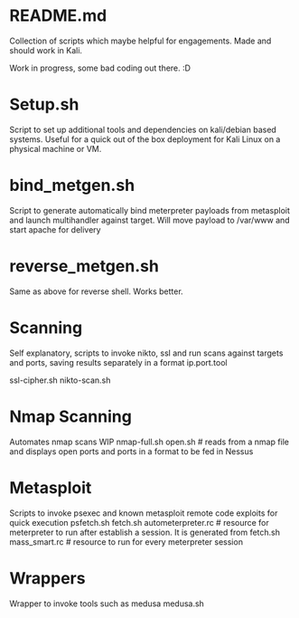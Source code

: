 README.md
=======
Collection of scripts which maybe helpful for engagements.
Made and should work in Kali.

Work in progress, some bad coding out there. :D

Setup.sh
======
Script to set up additional tools and dependencies on kali/debian based systems.
Useful for a quick out of the box deployment for Kali Linux on a physical machine or VM.

bind_metgen.sh
=====
Script to generate automatically bind meterpreter payloads from metasploit and
launch multihandler against target. Will move payload to /var/www and start apache for delivery

reverse_metgen.sh
=====
Same as above for reverse shell. Works better.

Scanning
=====
Self explanatory, scripts to invoke nikto, ssl and run scans against targets and ports, saving results separately
in a format ip.port.tool

ssl-cipher.sh
nikto-scan.sh

Nmap Scanning
=====
Automates nmap scans WIP
nmap-full.sh
open.sh # reads from a nmap file and displays open ports and ports in a format to be fed in Nessus

Metasploit
=====
Scripts to invoke psexec and known metasploit remote code exploits for quick execution
psfetch.sh
fetch.sh
autometerpreter.rc # resource for meterpreter to run after establish a session. It is generated from fetch.sh
mass_smart.rc # resource to run for every meterpreter session

Wrappers 
=====
Wrapper to invoke tools such as medusa
medusa.sh 


